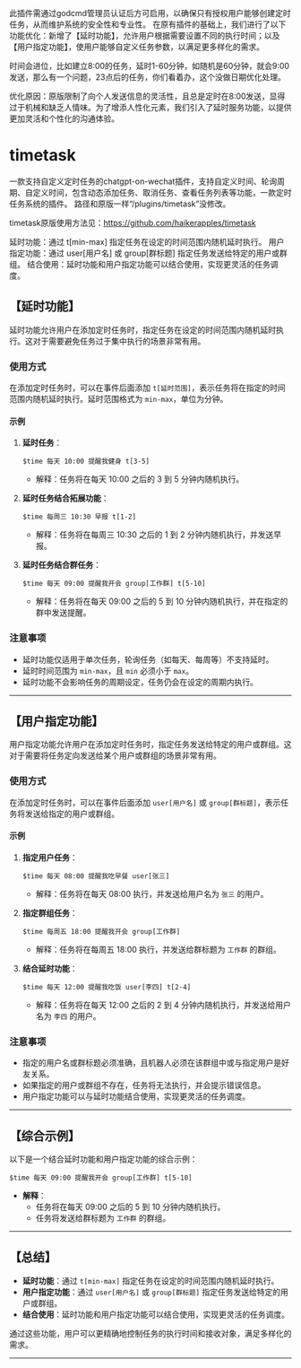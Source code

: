 此插件需通过godcmd管理员认证后方可启用，以确保只有授权用户能够创建定时任务，从而维护系统的安全性和专业性。
在原有插件的基础上，我们进行了以下功能优化：新增了【延时功能】，允许用户根据需要设置不同的执行时间；以及【用户指定功能】，使用户能够自定义任务参数，以满足更多样化的需求。

时间会进位，比如建立8:00的任务，延时1-60分钟，如随机是60分钟，就会9:00发送，那么有一个问题，23点后的任务，你们看着办，这个没做日期优化处理。

优化原因：原版限制了向个人发送信息的灵活性，且总是定时在8:00发送，显得过于机械和缺乏人情味。为了增添人性化元素，我们引入了延时服务功能，以提供更加灵活和个性化的沟通体验。

# timetask
一款支持自定义定时任务的chatgpt-on-wechat插件，支持自定义时间、轮询周期、自定义时间，包含动态添加任务、取消任务、查看任务列表等功能，一款定时任务系统的插件。
路径和原版一样“/plugins/timetask”没修改。


timetask原版使用方法见：https://github.com/haikerapples/timetask


延时功能：通过 t[min-max] 指定任务在设定的时间范围内随机延时执行。
用户指定功能：通过 user[用户名] 或 group[群标题] 指定任务发送给特定的用户或群组。
结合使用：延时功能和用户指定功能可以结合使用，实现更灵活的任务调度。



## **【延时功能】**

延时功能允许用户在添加定时任务时，指定任务在设定的时间范围内随机延时执行。这对于需要避免任务过于集中执行的场景非常有用。

### **使用方式**

在添加定时任务时，可以在事件后面添加 `t[延时范围]`，表示任务将在指定的时间范围内随机延时执行。延时范围格式为 `min-max`，单位为分钟。

#### **示例**

1. **延时任务**：
   ```
   $time 每天 10:00 提醒我健身 t[3-5]
   ```
   - 解释：任务将在每天 10:00 之后的 3 到 5 分钟内随机执行。

2. **延时任务结合拓展功能**：
   ```
   $time 每周三 10:30 早报 t[1-2]
   ```
   - 解释：任务将在每周三 10:30 之后的 1 到 2 分钟内随机执行，并发送早报。

3. **延时任务结合群任务**：
   ```
   $time 每天 09:00 提醒我开会 group[工作群] t[5-10]
   ```
   - 解释：任务将在每天 09:00 之后的 5 到 10 分钟内随机执行，并在指定的群中发送提醒。

### **注意事项**

- 延时功能仅适用于单次任务，轮询任务（如每天、每周等）不支持延时。
- 延时时间范围为 `min-max`，且 `min` 必须小于 `max`。
- 延时功能不会影响任务的周期设定，任务仍会在设定的周期内执行。

---

## **【用户指定功能】**

用户指定功能允许用户在添加定时任务时，指定任务发送给特定的用户或群组。这对于需要将任务定向发送给某个用户或群组的场景非常有用。

### **使用方式**

在添加定时任务时，可以在事件后面添加 `user[用户名]` 或 `group[群标题]`，表示任务将发送给指定的用户或群组。

#### **示例**

1. **指定用户任务**：
   ```
   $time 每天 08:00 提醒我吃早餐 user[张三]
   ```
   - 解释：任务将在每天 08:00 执行，并发送给用户名为 `张三` 的用户。

2. **指定群组任务**：
   ```
   $time 每周五 18:00 提醒我开会 group[工作群]
   ```
   - 解释：任务将在每周五 18:00 执行，并发送给群标题为 `工作群` 的群组。

3. **结合延时功能**：
   ```
   $time 每天 12:00 提醒我吃饭 user[李四] t[2-4]
   ```
   - 解释：任务将在每天 12:00 之后的 2 到 4 分钟内随机执行，并发送给用户名为 `李四` 的用户。

### **注意事项**

- 指定的用户名或群标题必须准确，且机器人必须在该群组中或与指定用户是好友关系。
- 如果指定的用户或群组不存在，任务将无法执行，并会提示错误信息。
- 用户指定功能可以与延时功能结合使用，实现更灵活的任务调度。

---

## **【综合示例】**

以下是一个结合延时功能和用户指定功能的综合示例：

```
$time 每天 09:00 提醒我开会 group[工作群] t[5-10]
```

- **解释**：
  - 任务将在每天 09:00 之后的 5 到 10 分钟内随机执行。
  - 任务将发送给群标题为 `工作群` 的群组。

---

## **【总结】**

- **延时功能**：通过 `t[min-max]` 指定任务在设定的时间范围内随机延时执行。
- **用户指定功能**：通过 `user[用户名]` 或 `group[群标题]` 指定任务发送给特定的用户或群组。
- **结合使用**：延时功能和用户指定功能可以结合使用，实现更灵活的任务调度。

通过这些功能，用户可以更精确地控制任务的执行时间和接收对象，满足多样化的需求。

---

